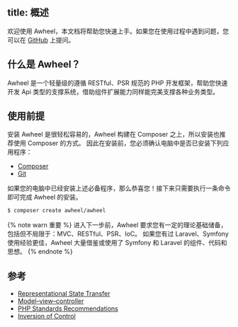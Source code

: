 title: 概述
---

欢迎使用 Awheel，本文档将帮助您快速上手。如果您在使用过程中遇到问题，您可以在 [GitHub](https://github.com/awheel/awheel/issues) 上提问。

## 什么是 Awheel？

Awheel 是一个轻量级的遵循 RESTful、PSR 规范的 PHP 开发框架，帮助您快速开发 Api 类型的支撑系统，借助组件扩展能力同样能完美支撑各种业务类型。

## 使用前提

安装 Awheel 是很轻松容易的，Awheel 构建在 Composer 之上，所以安装也推荐使用 Composer 的方式。
因此在安装前，您必须确认电脑中是否已安装下列应用程序：

- [Composer](https://getcomposer.org/)
- [Git](http://git-scm.com/)

如果您的电脑中已经安装上述必备程序，那么恭喜您！接下来只需要执行一条命令即可完成 Awheel 的安装。

``` bash
$ composer create awheel/awheel
```

{% note warn 重要 %}
进入下一步前，Awheel 要求您有一定的理论基础储备，包括但不局限于：MVC、RESTful、PSR、IoC。
如果您有过 Laravel、Symfony 使用经验更佳，Awheel 大量借鉴或使用了 Symfony 和 Laravel 的组件、代码和思想。
{% endnote %}

## 参考

- [Representational State Transfer](https://zh.wikipedia.org/wiki/REST)
- [Model–view–controller](https://zh.wikipedia.org/wiki/MVC)
- [PHP Standards Recommendations](http://www.php-fig.org/psr/)
- [Inversion of Control](https://zh.wikipedia.org/wiki/Inversion_of_control)